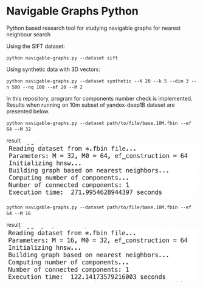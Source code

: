 # Navigable Graphs Python
Python based research tool for studying navigable graphs for nearest neighbour search

Using the SIFT dataset:
```
python navigable-graphs.py --dataset sift
```

Using synthetic data with 3D vectors:
```
python navigable-graphs.py --dataset synthetic --K 20 --k 5 --dim 3 --n 500 --nq 100 --ef 20 --M 2
```

In this repository, program for components number check is implemented. Results when running on 10m subset of yandex-deep1B dataset are presented below.

```
python navigable-graphs.py --dataset path/to/file/base.10M.fbin --ef 64 --M 32
```
result
![text](pics/result1.png)

```
python navigable-graphs.py --dataset path/to/file/base.10M.fbin --ef 64 --M 16
```
result
![text](pics/result2.png)